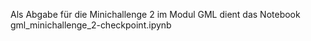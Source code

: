 Als Abgabe für die Minichallenge 2 im Modul GML dient das Notebook gml_minichallenge_2-checkpoint.ipynb
